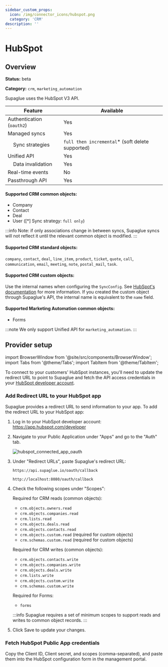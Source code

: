 ```yaml
---
sidebar_custom_props:
  icon: /img/connector_icons/hubspot.png
  category: 'CRM'
description: ''
---
```


# HubSpot

## Overview

**Status:** beta

**Category:** `crm`, `marketing_automation`

Supaglue uses the HubSpot V3 API.

| Feature                              | Available                                         |
| ------------------------------------ | ------------------------------------------------- |
| Authentication (`oauth2`)            | Yes                                               |
| Managed syncs                        | Yes                                               |
| &nbsp;&nbsp;&nbsp; Sync strategies   | `full then incremental`\* (soft delete supported) |
| Unified API                          | Yes                                               |
| &nbsp;&nbsp;&nbsp; Data invalidation | Yes                                               |
| Real-time events                     | No                                                |
| Passthrough API                      | Yes                                               |

#### Supported CRM common objects:

- Company
- Contact
- Deal
- User ([*] Sync strategy: `full only`)

:::info
Note: if only associations change in between syncs, Supaglue syncs will not reflect it until the relevant common object is modified.
:::

#### Supported CRM standard objects:

`company`, `contact`, `deal`, `line_item`, `product`, `ticket`, `quote`, `call`, `communication`, `email`, `meeting`, `note`, `postal_mail`, `task`.

#### Supported CRM custom objects:

Use the internal names when configuring the `SyncConfig`. See [HubSpot's documentation](https://knowledge.hubspot.com/crm-setup/create-custom-objects) for more information. If you created the custom object through Supaglue's API, the internal name is equivalent to the `name` field.

#### Supported Marketing Automation common objects:

- Forms

:::note
We only support Unified API for `marketing_automation`.
:::

## Provider setup

import BrowserWindow from '@site/src/components/BrowserWindow';
import Tabs from '@theme/Tabs';
import TabItem from '@theme/TabItem';

To connect to your customers' HubSpot instances, you'll need to update the redirect URL to point to Supaglue and fetch the API access credentials in your [HubSpot developer account](https://developers.hubspot.com).

### Add Redirect URL to your HubSpot app

Supaglue provides a redirect URL to send information to your app. To add the redirect URL to your HubSpot app:

1. Log in to your HubSpot developer account: <https://app.hubspot.com/developer>
1. Navigate to your Public Application under "Apps" and go to the "Auth" tab.

   <BrowserWindow url="app.hubspot.com/developer/12345678/application/123456">

   ![hubspot_connected_app_oauth](/img/hubspot_connected_app_oauth.png 'hubspot connected app oauth')

   </BrowserWindow>

1. Under "Redirect URLs", paste Supaglue's redirect URL:

   <Tabs>
   <TabItem value="supaglue-cloud" label="Supaglue Cloud" default>

   ```
   https://api.supaglue.io/oauth/callback
   ```

   </TabItem>
   <TabItem value="localhost" label="Localhost">

   ```
   http://localhost:8080/oauth/callback
   ```

   </TabItem>
   </Tabs>

1. Check the following scopes under "Scopes":

   Required for CRM reads (common objects):

   - `crm.objects.owners.read`
   - `crm.objects.companies.read`
   - `crm.lists.read`
   - `crm.objects.deals.read`
   - `crm.objects.contacts.read`
   - `crm.objects.custom.read` (required for custom objects)
   - `crm.schemas.custom.read` (required for custom objects)

   Required for CRM writes (common objects):

   - `crm.objects.contacts.write`
   - `crm.objects.companies.write`
   - `crm.objects.deals.write`
   - `crm.lists.write`
   - `crm.objects.custom.write`
   - `crm.schemas.custom.write`

   Required for Forms:

   - `forms`

   :::info
   Supaglue requires a set of minimum scopes to support reads and writes to common object records.
   :::

1. Click Save to update your changes.

### Fetch HubSpot Public App credentials

Copy the Client ID, Client secret, and scopes (comma-separated), and paste them into the HubSpot configuration form in the management portal.
